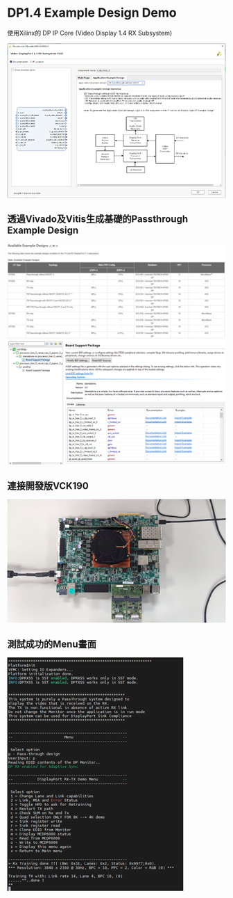 # DP1.4 Example Design Demo
使用Xilinx的 DP IP Core (Video Display 1.4 RX Subsystem)

![Image text](https://github.com/WaysideVulcan/Protocol/blob/master/img/dp/dp_ip.png)

## 透過Vivado及Vitis生成基礎的Passthrough Example Design

![Image text](https://github.com/WaysideVulcan/Protocol/blob/master/img/dp/dp_vivado_ex.png) ![Image text](https://github.com/WaysideVulcan/Protocol/blob/master/img/dp/dp_vitis_ex.png)

## 連接開發版VCK190

![Image text](https://github.com/WaysideVulcan/Protocol/blob/master/img/Demo.png)

## 測試成功的Menu畫面

![Image text](https://github.com/WaysideVulcan/Protocol/blob/master/img/dp/dp_test.png)
